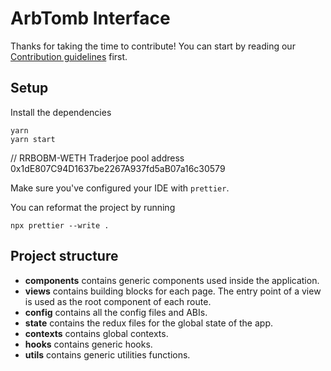 # ArbTomb Interface

Thanks for taking the time to contribute!
You can start by reading our [Contribution guidelines](CONTRIBUTING.md) first.

## Setup

Install the dependencies

```shell
yarn
yarn start
```

// RRBOBM-WETH Traderjoe pool address 0x1dE807C94D1637be2267A937fd5aB07a16c30579

Make sure you've configured your IDE with `prettier`.

You can reformat the project by running

```shell
npx prettier --write .
```

## Project structure

- **components** contains generic components used inside the application.
- **views** contains building blocks for each page. The entry point of a view is used as the root component of each route.
- **config** contains all the config files and ABIs.
- **state** contains the redux files for the global state of the app.
- **contexts** contains global contexts.
- **hooks** contains generic hooks.
- **utils** contains generic utilities functions.
